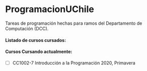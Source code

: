 # ProgramacionUChile

Tareas de programación hechas para ramos del Departamento de Computación (DCC).

#### Listado de cursos cursados: 

#### Cursos Cursando actualmente: 
- [ ] CC1002-7 Introducción a la Programación 2020, Primavera

